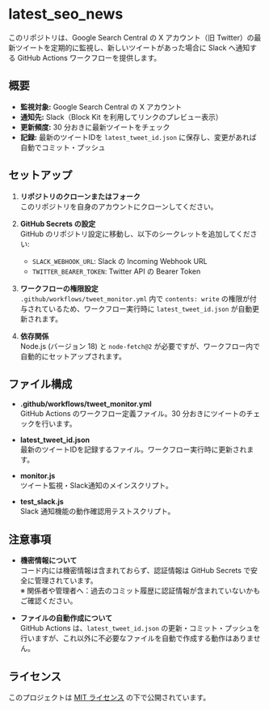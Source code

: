 # latest_seo_news

このリポジトリは、Google Search Central の X アカウント（旧 Twitter）の最新ツイートを定期的に監視し、新しいツイートがあった場合に Slack へ通知する GitHub Actions ワークフローを提供します。

## 概要

- **監視対象:** Google Search Central の X アカウント
- **通知先:** Slack（Block Kit を利用してリンクのプレビュー表示）
- **更新頻度:** 30 分おきに最新ツイートをチェック
- **記録:** 最新のツイートIDを `latest_tweet_id.json` に保存し、変更があれば自動でコミット・プッシュ

## セットアップ

1. **リポジトリのクローンまたはフォーク**  
   このリポジトリを自身のアカウントにクローンしてください。

2. **GitHub Secrets の設定**  
   GitHub のリポジトリ設定に移動し、以下のシークレットを追加してください:
   - `SLACK_WEBHOOK_URL`: Slack の Incoming Webhook URL
   - `TWITTER_BEARER_TOKEN`: Twitter API の Bearer Token

3. **ワークフローの権限設定**  
   `.github/workflows/tweet_monitor.yml` 内で `contents: write` の権限が付与されているため、ワークフロー実行時に `latest_tweet_id.json` が自動更新されます。

4. **依存関係**  
   Node.js (バージョン 18) と `node-fetch@2` が必要ですが、ワークフロー内で自動的にセットアップされます。

## ファイル構成

- **.github/workflows/tweet_monitor.yml**  
  GitHub Actions のワークフロー定義ファイル。30 分おきにツイートのチェックを行います。

- **latest_tweet_id.json**  
  最新のツイートIDを記録するファイル。ワークフロー実行時に更新されます。

- **monitor.js**  
  ツイート監視・Slack通知のメインスクリプト。

- **test_slack.js**  
  Slack 通知機能の動作確認用テストスクリプト。

## 注意事項

- **機密情報について**  
  コード内には機密情報は含まれておらず、認証情報は GitHub Secrets で安全に管理されています。  
  ※ 関係者や管理者へ：過去のコミット履歴に認証情報が含まれていないかもご確認ください。

- **ファイルの自動作成について**  
  GitHub Actions は、`latest_tweet_id.json` の更新・コミット・プッシュを行いますが、これ以外に不必要なファイルを自動で作成する動作はありません。

## ライセンス

このプロジェクトは [MIT ライセンス](LICENSE) の下で公開されています。
